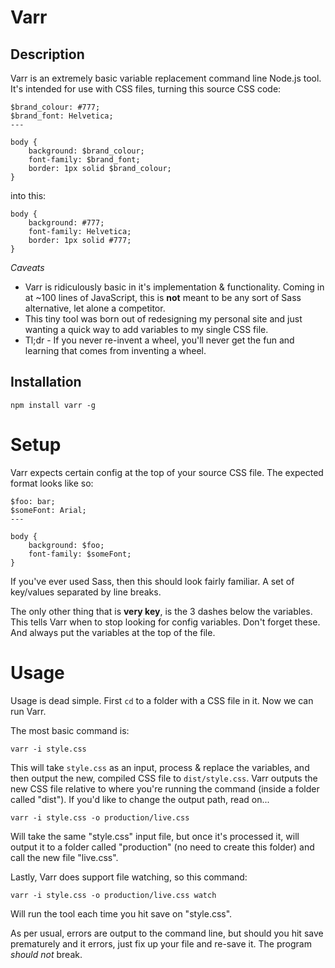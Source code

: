 # Varr

## Description

Varr is an extremely basic variable replacement command line Node.js tool. It's intended for use with CSS files, turning this source CSS code:

```
$brand_colour: #777;
$brand_font: Helvetica;
---

body {
	background: $brand_colour;
	font-family: $brand_font;
	border: 1px solid $brand_colour;
}

```

into this:

```
body {
	background: #777;
	font-family: Helvetica;
	border: 1px solid #777;
}
```

_Caveats_

- Varr is ridiculously basic in it's implementation & functionality. Coming in at ~100 lines of JavaScript, this is **not** meant to be any sort of Sass alternative, let alone a competitor.
- This tiny tool was born out of redesigning my personal site and just wanting a quick way to add variables to my single CSS file.
- Tl;dr - If you never re-invent a wheel, you'll never get the fun and learning that comes from inventing a wheel.

## Installation

`npm install varr -g`

# Setup

Varr expects certain config at the top of your source CSS file. The expected format looks like so:

```
$foo: bar;
$someFont: Arial;
---

body {
	background: $foo;
	font-family: $someFont;
}
```

If you've ever used Sass, then this should look fairly familiar. A set of key/values separated by line breaks.

The only other thing that is **very key**, is the 3 dashes below the variables. This tells Varr when to stop looking for config variables. Don't forget these. And always put the variables at the top of the file.

# Usage

Usage is dead simple. First `cd` to a folder with a CSS file in it. Now we can run Varr.

The most basic command is:

`varr -i style.css`

This will take `style.css` as an input, process & replace the variables, and then output the new, compiled CSS file to `dist/style.css`. Varr outputs the new CSS file relative to where you're running the command (inside a folder called "dist"). If you'd like to change the output path, read on...

`varr -i style.css -o production/live.css`

Will take the same "style.css" input file, but once it's processed it, will output it to a folder called "production" (no need to create this folder) and call the new file "live.css".

Lastly, Varr does support file watching, so this command:

`varr -i style.css -o production/live.css watch`

Will run the tool each time you hit save on "style.css". 

As per usual, errors are output to the command line, but should you hit save prematurely and it errors, just fix up your file and re-save it. The program *should not* break.